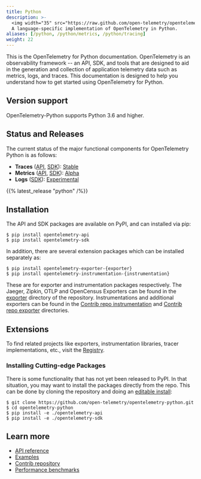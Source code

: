 ```yaml
---
title: Python
description: >-
  <img width="35" src="https://raw.github.com/open-telemetry/opentelemetry.io/main/iconography/32x32/Python_SDK.svg"></img>
  A language-specific implementation of OpenTelemetry in Python.
aliases: [/python, /python/metrics, /python/tracing]
weight: 22
---
```


This is the OpenTelemetry for Python documentation. OpenTelemetry is an
observability framework -- an API, SDK, and tools that are designed to aid in
the generation and collection of application telemetry data such as metrics,
logs, and traces. This documentation is designed to help you understand how to
get started using OpenTelemetry for Python.

## Version support

OpenTelemetry-Python supports Python 3.6 and higher.

## Status and Releases

The current status of the major functional components for OpenTelemetry Python
is as follows:

- **Traces** ([API][api/t], [SDK][sdk/t]): [Stable][]
- **Metrics** ([API][api/m], [SDK][sdk/m]): [Alpha][Experimental]
- **Logs** ([SDK][sdk/l]): [Experimental][]

[api/m]: https://opentelemetry-python.readthedocs.io/en/stable/api/metrics.html
[api/t]: https://opentelemetry-python.readthedocs.io/en/stable/api/trace.html
[Experimental]:
    /docs/reference/specification/versioning-and-stability/#experimental
[sdk/l]: https://opentelemetry-python.readthedocs.io/en/stable/sdk/logs.html
[sdk/m]: https://opentelemetry-python.readthedocs.io/en/stable/sdk/metrics.html
[sdk/t]: https://opentelemetry-python.readthedocs.io/en/stable/sdk/trace.html
[Stable]: /docs/reference/specification/versioning-and-stability/#stable

{{% latest_release "python" /%}}

## Installation

The API and SDK packages are available on PyPI, and can installed via pip:

```console
$ pip install opentelemetry-api
$ pip install opentelemetry-sdk
```

In addition, there are several extension packages which can be installed
separately as:

```console
$ pip install opentelemetry-exporter-{exporter}
$ pip install opentelemetry-instrumentation-{instrumentation}
```

These are for exporter and instrumentation packages respectively. The Jaeger,
Zipkin, OTLP and OpenCensus Exporters can be found in the
[exporter](https://github.com/open-telemetry/opentelemetry-python/blob/main/exporter/)
directory of the repository. Instrumentations and additional exporters can be
found in the [Contrib repo
instrumentation](https://github.com/open-telemetry/opentelemetry-python-contrib/tree/main/instrumentation)
and [Contrib repo
exporter](https://github.com/open-telemetry/opentelemetry-python-contrib/tree/main/exporter)
directories.

## Extensions

To find related projects like exporters, instrumentation libraries, tracer
implementations, etc., visit the [Registry](/registry/?s=python).

### Installing Cutting-edge Packages

There is some functionality that has not yet been released to PyPI. In that
situation, you may want to install the packages directly from the repo. This can
be done by cloning the repository and doing an [editable
install](https://pip.pypa.io/en/stable/reference/pip_install/#editable-installs):

```console
$ git clone https://github.com/open-telemetry/opentelemetry-python.git
$ cd opentelemetry-python
$ pip install -e ./opentelemetry-api
$ pip install -e ./opentelemetry-sdk
```

## Learn more

- [API reference][]
- [Examples][]
- [Contrib repository][]
- [Performance benchmarks][]

[API reference]: https://opentelemetry-python.readthedocs.io/en/stable/
[Contrib repository]:
    https://github.com/open-telemetry/opentelemetry-python-contrib
[Examples]: https://opentelemetry-python.readthedocs.io/en/stable/examples/
[Performance benchmarks]:
    https://open-telemetry.github.io/opentelemetry-python/benchmarks/
